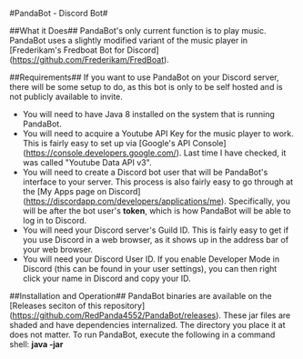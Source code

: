#PandaBot - Discord Bot#

##What it Does##
PandaBot's only current function is to play music. PandaBot uses a slightly modified variant of the music player in [Frederikam's Fredboat Bot for Discord] (https://github.com/Frederikam/FredBoat).

##Requirements##
If you want to use PandaBot on your Discord server, there will be some setup to do, as this bot is only to be self hosted and is not publicly available to invite.
* You will need to have Java 8 installed on the system that is running PandaBot.
* You will need to acquire a Youtube API Key for the music player to work. This is fairly easy to set up via [Google's API Console] (https://console.developers.google.com/). Last time I have checked, it was called "Youtube Data API v3".
* You will need to create a Discord bot user that will be PandaBot's interface to your server. This process is also fairly easy to go through at the [My Apps page on Discord] (https://discordapp.com/developers/applications/me). Specifically, you will be after the bot user's **token**, which is how PandaBot will be able to log in to Discord.
* You will need your Discord server's Guild ID. This is fairly easy to get if you use Discord in a web browser, as it shows up in the address bar of your web browser.
* You will need your Discord User ID. If you enable Developer Mode in Discord (this can be found in your user settings), you can then right click your name in Discord and copy your ID.

##Installation and Operation##
PandaBot binaries are available on the [Releases seciton of this repository] (https://github.com/RedPanda4552/PandaBot/releases). These jar files are shaded and have dependencies internalized. The directory you place it at does not matter.
To run PandaBot, execute the following in a command shell: **java -jar <pandabot jar name>**